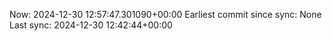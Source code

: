 Now: 2024-12-30 12:57:47.301090+00:00 Earliest commit since sync: None Last sync: 2024-12-30 12:42:44+00:00
